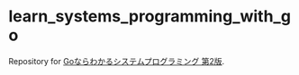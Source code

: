 # learn_systems_programming_with_go

Repository for [Goならわかるシステムプログラミング 第2版](https://www.lambdanote.com/products/go-2).

